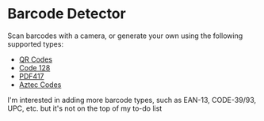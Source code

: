 #  Barcode Detector

Scan barcodes with a camera, or generate your own using the following supported types:
- [QR Codes](https://en.wikipedia.org/wiki/QR_code)
- [Code 128](https://en.wikipedia.org/wiki/Code_128)
- [PDF417](https://en.wikipedia.org/wiki/PDF417)
- [Aztec Codes](https://en.wikipedia.org/wiki/Aztec_Code)

I'm interested in adding more barcode types, such as EAN-13, CODE-39/93, UPC, etc. but it's not on the top of my to-do list
